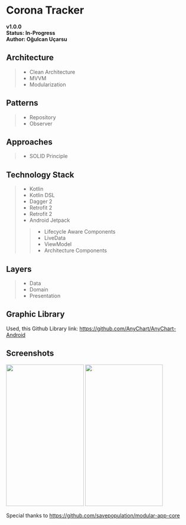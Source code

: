 # **Corona Tracker**

**v1.0.0**<br>
**Status: In-Progress**<br>
**Author: Oğulcan Uçarsu**<br>

## **Architecture**

>* Clean Architecture
>* MVVM
>* Modularization

## **Patterns**

>* Repository
>* Observer

## **Approaches**
>* SOLID Principle

## **Technology Stack**
>* Kotlin
>* Kotlin DSL
>* Dagger 2
>* Retrofit 2
>* Retrofit 2
>* Android Jetpack
>>* Lifecycle Aware Components
>>* LiveData
>>* ViewModel
>>* Architecture Components

## **Layers**
>* Data
>* Domain
>* Presentation

## **Graphic Library**
Used, this Github Library link: https://github.com/AnyChart/AnyChart-Android

## Screenshots
<img src="https://github.com/ogulcanucarsu/CoronaTracker/blob/master/art/ss1.jpg"
height="384" width="210"> <img src="https://github.com/ogulcanucarsu/CoronaTracker/blob/master/art/ss2.jpg" height="384" width="210">

Special thanks to https://github.com/savepopulation/modular-app-core

